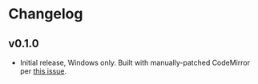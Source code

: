 # Changelog

## v0.1.0

- Initial release, Windows only. Built with manually-patched CodeMirror per
  [this issue](https://github.com/bjones1/CodeChat_Editor/issues/27).
